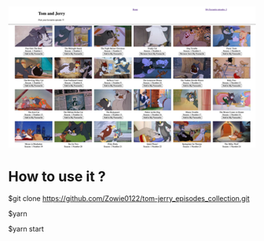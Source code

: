 <p align="center">
  <img src="./Tom&Jerry.png" width="750">
</p>

# How to use it ?

\$git clone https://github.com/Zowie0122/tom-jerry_episodes_collection.git

\$yarn

\$yarn start
